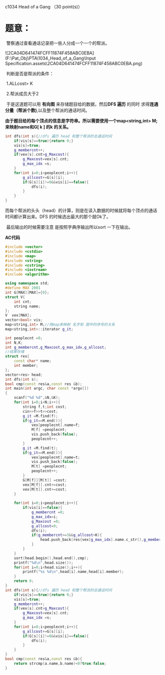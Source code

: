 c1034 Head of a Gang （30 point(s)）

# **题意**：	

​	警察通过查看通话记录把一些人分成一个一个的帮派。

![2CA04D641474FCFF11874F458ABC0EBA](F:\Pat_Obj\PTA\1034_Head_of_a_Gang\Input Specification.assets\2CA04D641474FCFF11874F458ABC0EBA.png)

​	判断是否是帮派的条件：

​		1.ALLcost> K

​		2.帮派成员大于2

​	于是这道题可以用 **有向图** 来存储题目给的数据，然后**DFS 遍历** 的同时 求得**连通分量（帮派个数)**,以及整个帮派的通话时间。

​	**由于题目给的每个顶点的信息是字符串。所以需要使用一个map<string,int> M;来映射name和G[ k ] 的k 的关系。**

```cpp
int dfs(int s){//dfs 遍历 head 和整个帮派的总通话时间
    if(vis[s]==true){return 0;}
    vis[s]=true;
    g_membercnt++;
    if(vex[s].cnt>g_Maxcost){
        g_Maxcost=vex[s].cnt;
        g_max_idx =s;
    }
    for(int i=0;i<peoplecnt;i++){
        g_allcost+=G[s][i];
        if(G[s][i]!=0&&vis[i]==false){
            dfs(i);
        }
    }
}
```

​	而每个帮派的头头（head）的计算，则是在读入数据的时候就将每个顶点的通话时间都计算出来。DFS 的时候选出最大的那个就Ok了。

​	最后输出的时候需要注意 是按照字典序输出所以sort 一下在输出。

**AC代码**



```c++
#include <vector>
#include <cstdio>
#include <map>
#include <string>
#include <cstring>
#include <iostream>
#include <algorithm>

using namespace std;
#define MAX 2001
int G[MAX][MAX]={0};
struct V{
    int cnt;
    string name;
};
V  vex[MAX];
vector<bool> vis;
map<string,int> M;//用map来映射 名字和 图中的序号的关系
map<string,int>::iterator g_it;

int peoplecnt =0;
int N,K;
int g_membercnt,g_Maxcost,g_max_idx,g_allcost;
//结果存储
struct res{
    const char* name;
    int member;
};
vector<res> head;
int dfs(int s);
bool cmp(const res&a,const res &b);
int main(int argc, char const *argv[])
{
    scanf("%d %d",&N,&K);
    for(int i=0;i<N;i++){
        string f,t;int cost;
        cin>>f>>t>>cost;
        g_it =M.find(f);
        if(g_it==M.end()){
            vex[peoplecnt].name=f;
            M[f] =peoplecnt;
            vis.push_back(false);
            peoplecnt++;
        }
        g_it =M.find(t);
        if(g_it==M.end()){
            vex[peoplecnt].name=t;
            vis.push_back(false);
            M[t] =peoplecnt;
            peoplecnt++;
        }
        G[M[f]][M[t]] =cost;
        vex[M[f]].cnt+=cost;
        vex[M[t]].cnt+=cost;
    }
    
    for(int i=0;i<peoplecnt;i++){
        if(vis[i]==false){
            g_membercnt =0;
            g_max_idx=i;
            g_Maxcost =0;
            g_allcost=0;
            dfs(i);
            if(g_membercnt>=3&&g_allcost>K){
                head.push_back(res{vex[g_max_idx].name.c_str(),g_membercnt});
            }
        }
    }
    sort(head.begin(),head.end(),cmp);
    printf("%d\n",head.size());
    for(int i=0;i<head.size();i++){
        printf("%s %d\n",head[i].name,head[i].member);
    }
    return 0;
}
int dfs(int s){//dfs 遍历 head 和整个帮派的总通话时间
    if(vis[s]==true){return 0;}
    vis[s]=true;
    g_membercnt++;
    if(vex[s].cnt>g_Maxcost){
        g_Maxcost=vex[s].cnt;
        g_max_idx =s;
    }
    for(int i=0;i<peoplecnt;i++){
        g_allcost+=G[s][i];
        if(G[s][i]!=0&&vis[i]==false){
            dfs(i);
        }
    }
}
bool cmp(const res&a,const res &b){
    return strcmp(a.name,b.name)<0?true:false;
}

```

